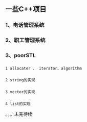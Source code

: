 ## 一些C++项目

### 1、电话管理系统

### 2、职工管理系统

### 3、poorSTL

#### 
    1 allocater 、 iterator、algorithm

#### 
    2 string的实现

#### 
    3 vector的实现

#### 
    4 list的实现

。。。未完待续
